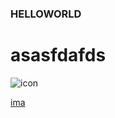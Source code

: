 ### HELLOWORLD
# asasfdafds
![icon](https://rescdn.qqmail.com/zh_CN/htmledition/images/webp/logo/logo_24_01e9c5d.gif)

[ima](https://ss0.bdstatic.com/5aV1bjqh_Q23odCf/static/superman/img/logo/logo_white.png)